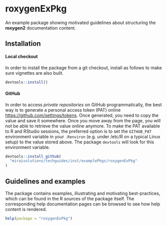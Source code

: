 <!-- README.md is generated from README.Rmd. Please edit that file -->
roxygenExPkg
============

An example package showing motivated guidelines about structuring the
**roxygen2** documentation content.


Installation
------------

#### Local checkout

In order to install the package from a git checkout, install as follows to make sure vignettes are also built.

``` r
devtools::install()
```

#### GitHub

In order to access *private repositories* on GitHub programmatically, the best way is to generate a personal access token (PAT) online <https://github.com/settings/tokens>. Once generated, you need to copy the value and save it somewhere. Once you move away from the page, you will not be able to retrieve the value online anymore. To make the PAT available to R and RStudio sessions, the preferred option is to set the `GITHUB_PAT` environment variable in your `.Renviron` (e.g. under /etc/R on a typical Linux setup) to the value stored above. The package `devtools` will look for this environment variable.

``` r
devtools::install_github(
  "miraisolutions/techguides/inst/examplePkgs/roxygenExPkg"
)
```

Guidelines and examples
-----------------------

The package contains examples, illustrating and motivating best-practices, which
can be found in the R sources of the package itself. 
The corresponding help documentation pages can be browsed to see how help content is rendered.

```r
help(package = "roxygenExPkg")
```
